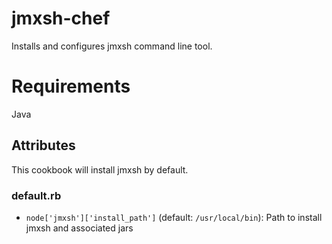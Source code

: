 jmxsh-chef
==========
Installs and configures jmxsh command line tool.

Requirements
============
Java

## Attributes
This cookbook will install jmxsh by default.

### default.rb

 * `node['jmxsh']['install_path']` (default: `/usr/local/bin`): Path to install jmxsh and associated jars

